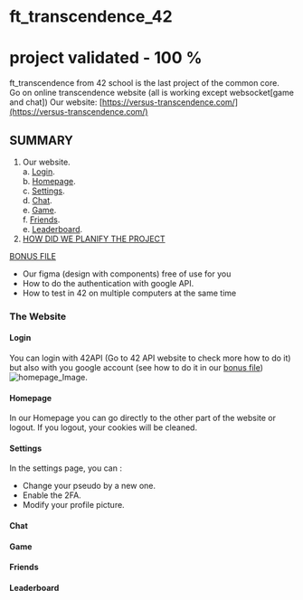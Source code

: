 # ft_transcendence_42

# project validated - 100 %
ft_transcendence from 42 school is the last project of the common core.  
Go on online transcendence website (all is working except websocket[game and chat])
Our website: [https://versus-transcendence.com/](https://versus-transcendence.com/)

## SUMMARY

1. Our website.  
  a. [Login](#Login).  
  b. [Homepage](#Homepage).   
  c. [Settings](#Settings).  
  d. [Chat](#Chat).  
  e. [Game](#Game).  
  f. [Friends](#Friends).  
  e. [Leaderboard](#Leaderboard).  
3. [HOW DID WE PLANIFY THE PROJECT](project_planification.md)

[BONUS FILE](bonus_readme.md)
- Our figma (design with components) free of use for you
- How to do the authentication with google API.
- How to test in 42 on multiple computers at the same time

### The Website
#### Login
You can login with 42API (Go to 42 API website to check more how to do it) but also with you google account (see how to do it in our [bonus file](bonus_readme.md))
![homepage_Image](https://cdn.discordapp.com/attachments/1101125011449839687/1102981801380691978/Capture_decran_2023-05-02_a_17.31.44.png).  

#### Homepage
In our Homepage you can go directly to the other part of the website or logout. If you logout, your cookies will be cleaned. 

#### Settings
In the settings page, you can :  
- Change your pseudo by a new one.  
- Enable the 2FA.  
- Modify your profile picture.  

#### Chat
#### Game
#### Friends
#### Leaderboard

